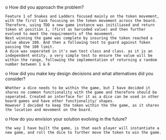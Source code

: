 o	How did you approach the problem?

    Feature 1 of Snakes and Ladders focused mainly on the token movement, with the first task focusing on the token movement across the board. Therefore, using TDD a new game instance was initiliased and return token at position 1, (first as harcoded value) and then further evolved to meet the requirements of the movement. 
    Next winning the game was complete by insuring the token reached a value above 100. And then a following test to guard against Token passing the 100 limit. 
    A dice was seperated in it's own test class and class. as it is an independent entity. a very simple test to ensure the value will be within the range, following the implementation of returning a random number between 1 & 6
    
    
o	How did you make key design decisions and what alternatives did you consider?

    Whether a dice needs to be within the game, but I have decided it shares no common functionality with the game and therefore should be seperated. Created an interface for it as a dice can be used in other board games and have other functionality/ shapes.
    However I decided to keep the token within the the game, as it shares the location and movement on the board.
    
    
o	How do you envision your solution evolving in the future?

    the way I have built the game, is that each player will instantiate a new game, and roll the dice to further move the token to win the game.
